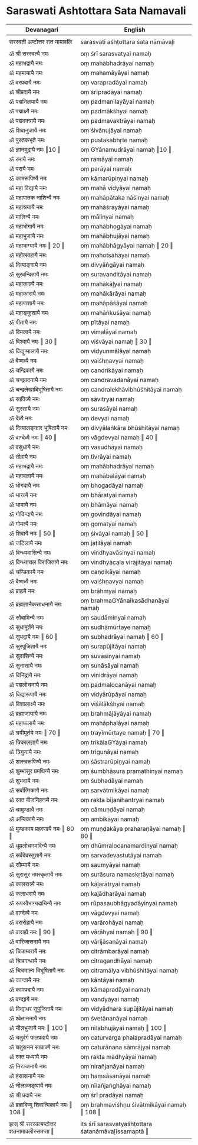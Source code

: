 # Saraswati Ashtottara Sata Namavali

| Devanagari | English |
| ------ | ------ |
|  |  |
| सरस्वती अष्टोत्तर शत नामावलि   | sarasvatī aśhṭottara śata nāmāvaḻi   |
|  |  |
| ॐ श्री सरस्वत्यै नमः   | oṃ śrī sarasvatyai namaḥ   |
| ॐ महाभद्रायै नमः   | oṃ mahābhadrāyai namaḥ   |
| ॐ महमायायै नमः   | oṃ mahamāyāyai namaḥ   |
| ॐ वरप्रदायै नमः   | oṃ varapradāyai namaḥ   |
| ॐ श्रीप्रदायै नमः   | oṃ śrīpradāyai namaḥ   |
| ॐ पद्मनिलयायै नमः   | oṃ padmanilayāyai namaḥ   |
| ॐ पद्माक्ष्यै नमः   | oṃ padmākśhyai namaḥ   |
| ॐ पद्मवक्त्रायै नमः   | oṃ padmavaktrāyai namaḥ   |
| ॐ शिवानुजायै नमः   | oṃ śivānujāyai namaḥ   |
| ॐ पुस्तकभृते नमः   | oṃ pustakabhṛte namaḥ   |
| ॐ ज्ञानमुद्रायै नमः ‖10 ‖   | oṃ GYānamudrāyai namaḥ ‖10 ‖   |
| ॐ रमायै नमः   | oṃ ramāyai namaḥ   |
| ॐ परायै नमः   | oṃ parāyai namaḥ   |
| ॐ कामरूपिण्यै नमः   | oṃ kāmarūpiṇyai namaḥ   |
| ॐ महा विद्यायै नमः   | oṃ mahā vidyāyai namaḥ   |
| ॐ महापातक नाशिन्यै नमः   | oṃ mahāpātaka nāśinyai namaḥ   |
| ॐ महाश्रयायै नमः   | oṃ mahāśrayāyai namaḥ   |
| ॐ मालिन्यै नमः   | oṃ mālinyai namaḥ   |
| ॐ महाभोगायै नमः   | oṃ mahābhogāyai namaḥ   |
| ॐ महाभुजायै नमः   | oṃ mahābhujāyai namaḥ   |
| ॐ महाभाग्यायै नमः ‖ 20 ‖   | oṃ mahābhāgyāyai namaḥ ‖ 20 ‖   |
| ॐ महोत्साहायै नमः   | oṃ mahotsāhāyai namaḥ   |
| ॐ दिव्याङ्गायै नमः   | oṃ divyāṅgāyai namaḥ   |
| ॐ सुरवन्दितायै नमः   | oṃ suravanditāyai namaḥ   |
| ॐ महाकाल्यै नमः   | oṃ mahākāḻyai namaḥ   |
| ॐ महाकारायै नमः   | oṃ mahākārāyai namaḥ   |
| ॐ महापाशायै नमः   | oṃ mahāpāśāyai namaḥ   |
| ॐ महाङ्कुशायै नमः   | oṃ mahāṅkuśāyai namaḥ   |
| ॐ पीतायै नमः   | oṃ pītāyai namaḥ   |
| ॐ विमलायै नमः   | oṃ vimalāyai namaḥ   |
| ॐ विश्वायै नमः ‖ 30 ‖   | oṃ viśvāyai namaḥ ‖ 30 ‖   |
| ॐ विद्युन्मालायै नमः   | oṃ vidyunmālāyai namaḥ   |
| ॐ वैष्णव्यै नमः   | oṃ vaiśhṇavyai namaḥ   |
| ॐ चन्द्रिकायै नमः   | oṃ candrikāyai namaḥ   |
| ॐ चन्द्रवदनायै नमः   | oṃ candravadanāyai namaḥ   |
| ॐ चन्द्रलेखाविभूषितायै नमः   | oṃ candralekhāvibhūśhitāyai namaḥ   |
| ॐ सावित्र्यै नमः   | oṃ sāvitryai namaḥ   |
| ॐ सुरसायै नमः   | oṃ surasāyai namaḥ   |
| ॐ देव्यै नमः   | oṃ devyai namaḥ   |
| ॐ दिव्यालङ्कार भूषितायै नमः   | oṃ divyālaṅkāra bhūśhitāyai namaḥ   |
| ॐ वाग्देव्यै नमः ‖ 40 ‖   | oṃ vāgdevyai namaḥ ‖ 40 ‖   |
| ॐ वसुधायै नमः   | oṃ vasudhāyai namaḥ   |
| ॐ तीव्रायै नमः   | oṃ tīvrāyai namaḥ   |
| ॐ महाभद्रायै नमः   | oṃ mahābhadrāyai namaḥ   |
| ॐ महाबलायै नमः   | oṃ mahābalāyai namaḥ   |
| ॐ भोगदायै नमः   | oṃ bhogadāyai namaḥ   |
| ॐ भारत्यै नमः   | oṃ bhāratyai namaḥ   |
| ॐ भामायै नमः   | oṃ bhāmāyai namaḥ   |
| ॐ गोविन्दायै नमः   | oṃ govindāyai namaḥ   |
| ॐ गोमत्यै नमः   | oṃ gomatyai namaḥ   |
| ॐ शिवायै नमः ‖ 50 ‖   | oṃ śivāyai namaḥ ‖ 50 ‖   |
| ॐ जटिलायै नमः   | oṃ jaṭilāyai namaḥ   |
| ॐ विन्ध्यवासिन्यै नमः   | oṃ vindhyavāsinyai namaḥ   |
| ॐ विन्ध्याचल विराजितायै नमः   | oṃ vindhyācala virājitāyai namaḥ   |
| ॐ चण्डिकायै नमः   | oṃ caṇḍikāyai namaḥ   |
| ॐ वैष्णव्यै नमः   | oṃ vaiśhṇavyai namaḥ   |
| ॐ ब्राह्म्यै नमः   | oṃ brāhmyai namaḥ   |
| ॐ ब्रह्मज्ञानैकसाधनायै नमः   | oṃ brahmaGYānaikasādhanāyai namaḥ   |
| ॐ सौदामिन्यै नमः   | oṃ saudāminyai namaḥ   |
| ॐ सुधामूर्तये नमः   | oṃ sudhāmūrtaye namaḥ   |
| ॐ सुभद्रायै नमः ‖ 60 ‖   | oṃ subhadrāyai namaḥ ‖ 60 ‖   |
| ॐ सुरपूजितायै नमः   | oṃ surapūjitāyai namaḥ   |
| ॐ सुवासिन्यै नमः   | oṃ suvāsinyai namaḥ   |
| ॐ सुनासायै नमः   | oṃ sunāsāyai namaḥ   |
| ॐ विनिद्रायै नमः   | oṃ vinidrāyai namaḥ   |
| ॐ पद्मलोचनायै नमः   | oṃ padmalocanāyai namaḥ   |
| ॐ विद्यारूपायै नमः   | oṃ vidyārūpāyai namaḥ   |
| ॐ विशालाक्ष्यै नमः   | oṃ viśālākśhyai namaḥ   |
| ॐ ब्रह्माजायायै नमः   | oṃ brahmājāyāyai namaḥ   |
| ॐ महाफलायै नमः   | oṃ mahāphalāyai namaḥ   |
| ॐ त्रयीमूर्तये नमः ‖ 70 ‖   | oṃ trayīmūrtaye namaḥ ‖ 70 ‖   |
| ॐ त्रिकालज्ञायै नमः   | oṃ trikālaGYāyai namaḥ   |
| ॐ त्रिगुणायै नमः   | oṃ triguṇāyai namaḥ   |
| ॐ शास्त्ररूपिण्यै नमः   | oṃ śāstrarūpiṇyai namaḥ   |
| ॐ शुम्भासुर प्रमथिन्यै नमः   | oṃ śumbhāsura pramathinyai namaḥ   |
| ॐ शुभदायै नमः   | oṃ śubhadāyai namaḥ   |
| ॐ सर्वात्मिकायै नमः   | oṃ sarvātmikāyai namaḥ   |
| ॐ रक्त बीजनिहन्त्र्यै नमः   | oṃ rakta bījanihantryai namaḥ   |
| ॐ चामुण्डायै नमः   | oṃ cāmuṇḍāyai namaḥ   |
| ॐ अम्बिकायै नमः   | oṃ ambikāyai namaḥ   |
| ॐ मुण्डकाय प्रहरणायै नमः ‖ 80 ‖   | oṃ muṇḍakāya praharaṇāyai namaḥ ‖ 80 ‖   |
| ॐ धूम्रलोचनमर्दिन्यै नमः   | oṃ dhūmralocanamardinyai namaḥ   |
| ॐ सर्वदेवस्तुतायै नमः   | oṃ sarvadevastutāyai namaḥ   |
| ॐ सौम्यायै नमः   | oṃ saumyāyai namaḥ   |
| ॐ सुरासुर नमस्कृतायै नमः   | oṃ surāsura namaskṛtāyai namaḥ   |
| ॐ कालरात्र्यै नमः   | oṃ kāḻarātryai namaḥ   |
| ॐ कलाधरायै नमः   | oṃ kaḻādharāyai namaḥ   |
| ॐ रूपसौभाग्यदायिन्यै नमः   | oṃ rūpasaubhāgyadāyinyai namaḥ   |
| ॐ वाग्देव्यै नमः   | oṃ vāgdevyai namaḥ   |
| ॐ वरारोहायै नमः   | oṃ varārohāyai namaḥ   |
| ॐ वाराह्यै नमः ‖ 90 ‖   | oṃ vārāhyai namaḥ ‖ 90 ‖   |
| ॐ वारिजासनायै नमः   | oṃ vārijāsanāyai namaḥ   |
| ॐ चित्राम्बरायै नमः   | oṃ citrāmbarāyai namaḥ   |
| ॐ चित्रगन्धायै नमः   | oṃ citragandhāyai namaḥ   |
| ॐ चित्रमाल्य विभूषितायै नमः   | oṃ citramālya vibhūśhitāyai namaḥ   |
| ॐ कान्तायै नमः   | oṃ kāntāyai namaḥ   |
| ॐ कामप्रदायै नमः   | oṃ kāmapradāyai namaḥ   |
| ॐ वन्द्यायै नमः   | oṃ vandyāyai namaḥ   |
| ॐ विद्याधर सुपूजितायै नमः   | oṃ vidyādhara supūjitāyai namaḥ   |
| ॐ श्वेताननायै नमः   | oṃ śvetānanāyai namaḥ   |
| ॐ नीलभुजायै नमः ‖ 100 ‖   | oṃ nīlabhujāyai namaḥ ‖ 100 ‖   |
| ॐ चतुर्वर्ग फलप्रदायै नमः   | oṃ caturvarga phalapradāyai namaḥ   |
| ॐ चतुरानन साम्राज्यै नमः   | oṃ caturānana sāmrājyai namaḥ   |
| ॐ रक्त मध्यायै नमः   | oṃ rakta madhyāyai namaḥ   |
| ॐ निरञ्जनायै नमः   | oṃ nirañjanāyai namaḥ   |
| ॐ हंसासनायै नमः   | oṃ haṃsāsanāyai namaḥ   |
| ॐ नीलञ्जङ्घायै नमः   | oṃ nīlañjaṅghāyai namaḥ   |
| ॐ श्री प्रदायै नमः   | oṃ śrī pradāyai namaḥ   |
| ॐ ब्रह्मविष्णु शिवात्मिकायै नमः ‖ 108 ‖   | oṃ brahmaviśhṇu śivātmikāyai namaḥ ‖ 108 ‖   |
|  |  |
| इत्स् श्री सरस्वत्यष्टोत्तर शतनामावलीस्समप्ता ‖   | its śrī sarasvatyaśhṭottara śatanāmāvaḻīssamaptā ‖   |
|  |  |
